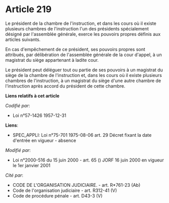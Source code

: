 # Article 219

Le président de la chambre de l'instruction, et dans les cours où il existe plusieurs chambres de l'instruction l'un des
présidents spécialement désigné par l'assemblée générale, exerce les pouvoirs propres définis aux articles suivants.

En cas d'empêchement de ce président, ses pouvoirs propres sont attribués, par délibération de l'assemblée générale de la
cour d'appel, à un magistrat du siège appartenant à ladite cour.

Le président peut déléguer tout ou partie de ses pouvoirs à un magistrat du siège de la chambre de l'instruction et, dans les
cours où il existe plusieurs chambres de l'instruction, à un magistrat du siège d'une autre chambre de l'instruction après
accord du président de cette chambre.

**Liens relatifs à cet article**

_Codifié par_:

  - Loi n°57-1426 1957-12-31

**Liens**:

  - SPEC_APPLI: Loi n°75-701 1975-08-06 art. 29 Décret fixant la date d'entrée en vigueur - absence

_Modifié par_:

  - Loi n°2000-516 du 15 juin 2000 - art. 65 () JORF 16 juin 2000 en vigueur le 1er janvier 2001

_Cité par_:

  - CODE DE L'ORGANISATION JUDICIAIRE. - art. R*761-23 (Ab)
  - Code de l'organisation judiciaire - art. R312-41 (V)
  - Code de procédure pénale - art. D43-3 (V)
